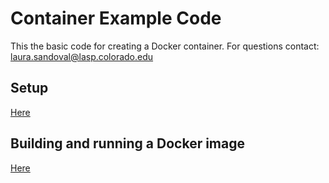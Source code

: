 # Container Example Code

This the basic code for creating a Docker container. 
For questions contact: laura.sandoval@lasp.colorado.edu

## Setup
[Here](docs/setup.md)

## Building and running a Docker image
[Here](docs/docker.md)
